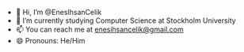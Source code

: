 - 👋 Hi, I’m @EnesIhsanCelik
- 🌱 I’m currently studying Computer Science at Stockholm University
- 📫 You can reach me at enesihsancelik@gmail.com
- 😄 Pronouns: He/Him

